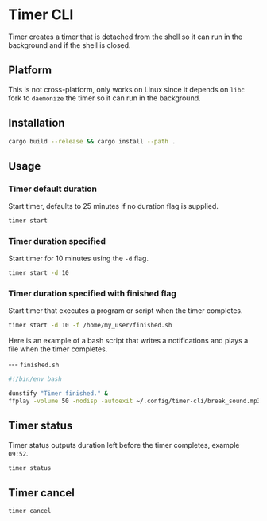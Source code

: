 # Timer CLI

Timer creates a timer that is detached from the shell so it can run in the background and if the shell is closed.

## Platform

This is not cross-platform, only works on Linux since it depends on `libc` fork to `daemonize` the timer so it can run in the background.

## Installation

```sh
cargo build --release && cargo install --path .
```

## Usage

### Timer default duration

Start timer, defaults to 25 minutes if no duration flag is supplied.

```sh
timer start
```

### Timer duration specified

Start timer for 10 minutes using the `-d` flag.

```sh
timer start -d 10
```

### Timer duration specified with finished flag

Start timer that executes a program or script when the timer completes.

```sh
timer start -d 10 -f /home/my_user/finished.sh
```

Here is an example of a bash script that writes a notifications and plays a file when the timer completes.

--- `finished.sh`
```bash
#!/bin/env bash

dunstify "Timer finished." &
ffplay -volume 50 -nodisp -autoexit ~/.config/timer-cli/break_sound.mp3
```

## Timer status

Timer status outputs duration left before the timer completes, example `09:52`.

```sh
timer status 
```

## Timer cancel

```sh
timer cancel
```
